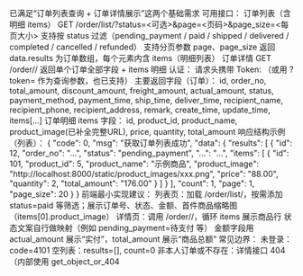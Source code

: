 已满足“订单列表查询 + 订单详情展示”这两个基础需求
可用接口：
订单列表（含明细 items） GET /order/list/?status=<可选>&page=<页码>&page_size=<每页大小>
支持按 status 过滤（pending_payment / paid / shipped / delivered / completed / cancelled / refunded）
支持分页参数 page、page_size
返回 data.results 为订单数组，每个元素内含 items（明细列表）
订单详情 GET /order/<id>/</id>
返回单个订单全部字段 + items 明细
认证： 请求头携带 Token: <jwt> （或用 ?token= 作为查询参数，也已支持）</jwt>
主要返回字段（订单）： id, order_no, total_amount, discount_amount, freight_amount, actual_amount, status, payment_method, payment_time, ship_time, deliver_time, recipient_name, recipient_phone, recipient_address, remark, create_time, update_time, items[...]
订单明细 items 字段： id, product_id, product_name, product_image(已补全完整URL), price, quantity, total_amount
响应结构示例（列表）： { "code": 0, "msg": "获取订单列表成功", "data": { "results": [ { "id": 12, "order_no": "...", "status": "pending_payment", "...": "...", "items": [ { "id": 101, "product_id": 5, "product_name": "示例商品", "product_image": "http://localhost:8000/static/product_images/xxx.png", "price": "88.00", "quantity": 2, "total_amount": "176.00" } ] } ], "count": 1, "page": 1, "page_size": 20 } }
前端最小实现建议：
列表页：加载 /order/list/，按需添加 status=paid 等筛选；展示订单号、状态、金额、首件商品缩略图（items[0].product_image）
详情页：调用 /order/<id>/，循环 items 展示商品行</id>
状态文案自行做映射（例如 pending_payment=待支付 等）
金额字段用 actual_amount 展示“实付”，total_amount 展示“商品总额”
常见边界：
未登录：code=4101
空列表：results=[], count=0
非本人订单或不存在：详情接口 404（内部使用 get_object_or_404